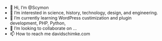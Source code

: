 - 👋 Hi, I’m @Scymon
- 👀 I’m interested in science, history, technology, design, and engineering.
- 🌱 I’m currently learning WordPress custimization and plugin development, PHP, Python, 
- 💞️ I’m looking to collaborate on ...
- 📫 How to reach me davidschimke.com

<!---
Scymon/Scymon is a ✨ special ✨ repository because its `README.md` (this file) appears on your GitHub profile.
You can click the Preview link to take a look at your changes.
--->
